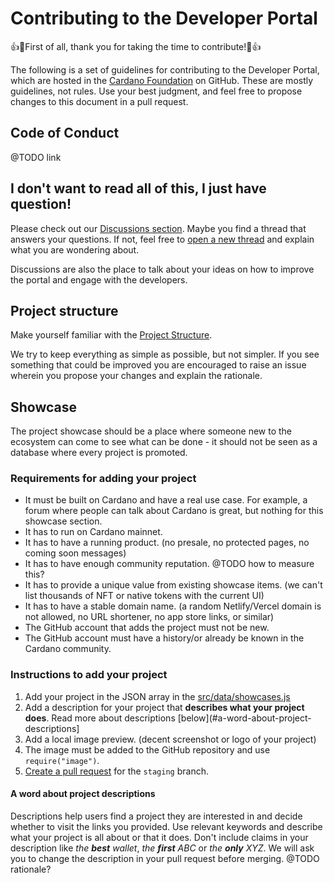 # Contributing to the Developer Portal

👍🎉First of all, thank you for taking the time to contribute!🎉👍

The following is a set of guidelines for contributing to the Developer Portal, which are hosted in the [Cardano Foundation](https://www.github.com/cardano-foundation) on GitHub. These are mostly guidelines, not rules. Use your best judgment, and feel free to propose changes to this document in a pull request.

## Code of Conduct

@TODO link

## I don't want to read all of this, I just have question!

Please check out our [Discussions section](https://github.com/cardano-foundation/developer-portal/discussions). Maybe you find a thread that answers your questions. If not, feel free to [open a new thread](https://github.com/cardano-foundation/developer-portal/discussions/new) and explain what you are wondering about. 

Discussions are also the place to talk about your ideas on how to improve the portal and engage with the developers.

## Project structure

Make yourself familiar with the [Project Structure](https://developers.cardano.org/docs/portal-contribute/#project-structure). 

We try to keep everything as simple as possible, but not simpler. If you see something that could be improved you are encouraged to raise an issue wherein you propose your changes and explain the rationale.

## Showcase

The project showcase should be a place where someone new to the ecosystem can come to see what can be done - it should not be seen as a database where every project is promoted.

### Requirements for adding your project

* It must be built on Cardano and have a real use case. For example, a forum where people can talk about Cardano is great, but nothing for this showcase section.
* It has to run on Cardano mainnet.
* It has to have a running product. (no presale, no protected pages, no coming soon messages)
* It has to have enough community reputation. @TODO how to measure this?
* It has to provide a unique value from existing showcase items. (we can't list thousands of NFT or native tokens with the current UI)
* It has to have a stable domain name. (a random Netlify/Vercel domain is not allowed, no URL shortener, no app store links, or similar)
* The GitHub account that adds the project must not be new. 
* The GitHub account must have a history/or already be known in the Cardano community.

### Instructions to add your project

1. Add your project in the JSON array in the [src/data/showcases.js](https://github.com/cardano-foundation/developer-portal/edit/staging/src/data/showcases.js)
2. Add a description for your project that **describes what your project does**. Read more about descriptions [below](#a-word-about-project-descriptions]
3. Add a local image preview. (decent screenshot or logo of your project)
4. The image must be added to the GitHub repository and use `require("image")`. 
5. [Create a pull request](https://docs.github.com/en/github/collaborating-with-pull-requests/proposing-changes-to-your-work-with-pull-requests/creating-a-pull-request) for the `staging` branch.

#### A word about project descriptions

Descriptions help users find a project they are interested in and decide whether to visit the links you provided. Use relevant keywords and describe what your project is all about or that it does. Don't include claims in your description like *the **best** wallet*, *the **first** ABC* or *the **only** XYZ*. We will ask you to change the description in your pull request before merging. @TODO rationale?
